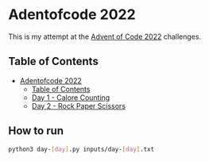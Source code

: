 # Adentofcode 2022
This is my attempt at the [Advent of Code 2022](https://adventofcode.com/2022) challenges.

## Table of Contents
- [Adentofcode 2022](https://adventofcode.com/2022)
  - [Table of Contents](#table-of-contents)
  - [Day 1 - Calore Counting](day-1.py)
  - [Day 2 - Rock Paper Scissors](day-2.py)


## How to run

```bash
python3 day-[day].py inputs/day-[day].txt
```
